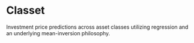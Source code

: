 # Classet
Investment price predictions across asset classes utilizing regression and an underlying mean-inversion philosophy.
